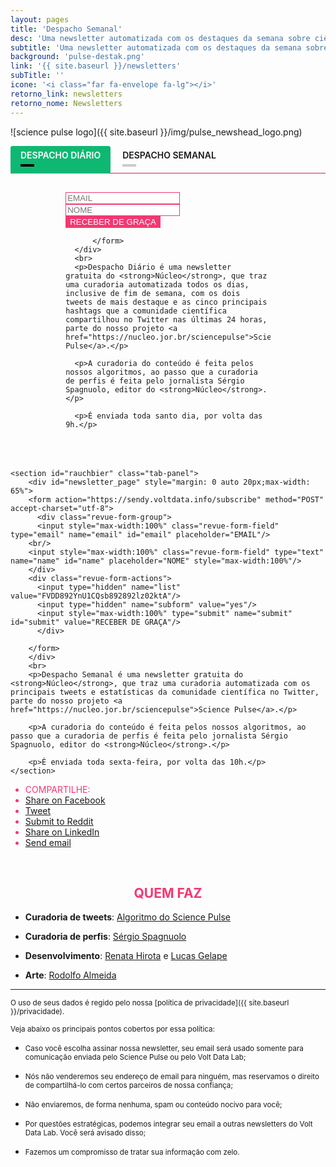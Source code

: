 ```yaml
---
layout: pages
title: 'Despacho Semanal'
desc: 'Uma newsletter automatizada com os destaques da semana sobre ciência no Twitter, via Science Pulse'
subtitle: 'Uma newsletter automatizada com os destaques da semana sobre ciência no Twitter, via Science Pulse'
background: 'pulse-destak.png'
link: '{{ site.baseurl }}/newsletters'
subTitle: ''
icone: '<i class="far fa-envelope fa-lg"></i>'
retorno_link: newsletters
retorno_nome: Newsletters
---
```


<style>
#newsletter_page{
  margin: 0 auto;
}
#newsletter_page label{
  font-size: 1em;
}

img{
  margin: 0 auto;
  text-align: center;
  display: block;
  max-width: 100%;
}

.headline{
    font-weight: 400;
}

.feedburnerFeedBlock ul > li{
  padding-bottom: 7px !important;
  margin-left: -12px
}

.revue-form-actions input {
    background-color: #f33872;
    color: #fff;
    border: 1px solid #f33872;
}

.revue-form-field {
    border: 1px solid #f33872;
}

.share-buttons li{
  color: #f33872 !important;
}

ul.share-buttons i {
    color: #f33872;
}

</style>

![science pulse logo]({{ site.baseurl }}/img/pulse_newshead_logo.png)

<div class="tabset">

  <!-- Tab 1 -->
  <input type="radio" name="tabset" id="tab1" aria-controls="pt" checked>
  <label for="tab1">DESPACHO DIÁRIO</label>
  <!-- Tab 2 -->
  <input type="radio" name="tabset" id="tab2" aria-controls="en">
  <label for="tab2">DESPACHO SEMANAL</label>


  <div class="tab-panels">
    <section id="marzen" class="tab-panel">
          <div id="newsletter_page" style="margin: 0 auto 20px;max-width: 65%">
          <form action="https://sendy.voltdata.info/subscribe" method="POST" accept-charset="utf-8">
            <div class="revue-form-group">
            <input style="max-width:100%" class="revue-form-field" type="email" name="email" id="email" placeholder="EMAIL"/>
          <br/>
          <input style="max-width:100%" class="revue-form-field" type="text" name="name" id="name" placeholder="NOME" style="max-width:100%"/>
          </div>
          <div class="revue-form-actions">
            <input type="hidden" name="list" value="reKLi4A3xnM763ZFcG1h1kBg	"/>
            <input type="hidden" name="subform" value="yes"/>
            <input style="max-width:100%" type="submit" name="submit" id="submit" value="RECEBER DE GRAÇA"/>
            </div>

          </form>
      </div>
      <br>
      <p>Despacho Diário é uma newsletter gratuita do <strong>Núcleo</strong>, que traz uma curadoria automatizada todos os dias, inclusive de fim de semana, com os dois tweets de mais destaque e as cinco principais hashtags que a comunidade científica compartilhou no Twitter nas últimas 24 horas, parte do nosso projeto <a href="https://nucleo.jor.br/sciencepulse">Science Pulse</a>.</p>

      <p>A curadoria do conteúdo é feita pelos nossos algoritmos, ao passo que a curadoria de perfis é feita pelo jornalista Sérgio Spagnuolo, editor do <strong>Núcleo</strong>.</p>

      <p>É enviada toda santo dia, por volta das 9h.</p>

  </section>


    <section id="rauchbier" class="tab-panel">
        <div id="newsletter_page" style="margin: 0 auto 20px;max-width: 65%">
        <form action="https://sendy.voltdata.info/subscribe" method="POST" accept-charset="utf-8">
          <div class="revue-form-group">
          <input style="max-width:100%" class="revue-form-field" type="email" name="email" id="email" placeholder="EMAIL"/>
        <br/>
        <input style="max-width:100%" class="revue-form-field" type="text" name="name" id="name" placeholder="NOME" style="max-width:100%"/>
        </div>
        <div class="revue-form-actions">
          <input type="hidden" name="list" value="FVDD892YnU1CQsb892892lz02ktA"/>
          <input type="hidden" name="subform" value="yes"/>
          <input style="max-width:100%" type="submit" name="submit" id="submit" value="RECEBER DE GRAÇA"/>
          </div>

        </form>
        </div>
        <br>
        <p>Despacho Semanal é uma newsletter gratuita do <strong>Núcleo</strong>, que traz uma curadoria automatizada com os principais tweets e estatísticas da comunidade científica no Twitter, parte do nosso projeto <a href="https://nucleo.jor.br/sciencepulse">Science Pulse</a>.</p>

        <p>A curadoria do conteúdo é feita pelos nossos algoritmos, ao passo que a curadoria de perfis é feita pelo jornalista Sérgio Spagnuolo, editor do <strong>Núcleo</strong>.</p>

        <p>É enviada toda sexta-feira, por volta das 10h.</p>
    </section>
  </div>

</div>

<ul class="share-buttons">
  <li>
    <i class="fas fa-share-alt"></i> COMPARTILHE:
  </li>
  <li><a href="https://www.facebook.com/sharer/sharer.php?u=https%3A%2F%2Fnucleo.jor.br%2Fnewsletters%2Fpoligono&quote=Newsletter%20Pol%C3%ADgono%20-%20os%20principais%20debates%20de%20ci%C3%AAncia%20nas%20redes%20sociais" target="_blank" title="Share on Facebook"><i class="fab fa-facebook-square fa-lg" aria-hidden="true"></i><span class="sr-only">Share on Facebook</span></a></li>
  <li><a href="https://twitter.com/intent/tweet?source=https%3A%2F%2Fnucleo.jor.br%2Fnewsletters%2Fpoligono&text=Newsletter%20Pol%C3%ADgono%20-%20os%20principais%20debates%20de%20ci%C3%AAncia%20nas%20redes%20sociais:%20https%3A%2F%2Fnucleo.jor.br%2Fnewsletters%2Fpoligono&via=nucleojor" target="_blank" title="Tweet"><i class="fab fa-twitter-square fa-lg" aria-hidden="true"></i><span class="sr-only">Tweet</span></a></li>
  <li><a href="http://www.reddit.com/submit?url=https%3A%2F%2Fnucleo.jor.br%2Fnewsletters%2Fpoligono&title=Newsletter%20Pol%C3%ADgono%20-%20os%20principais%20debates%20de%20ci%C3%AAncia%20nas%20redes%20sociais" target="_blank" title="Submit to Reddit"><i class="fab fa-reddit-square fa-lg" aria-hidden="true"></i><span class="sr-only">Submit to Reddit</span></a></li>
  <li><a href="http://www.linkedin.com/shareArticle?mini=true&url=https%3A%2F%2Fnucleo.jor.br%2Fnewsletters%2Fpoligono&title=Newsletter%20Pol%C3%ADgono%20-%20os%20principais%20debates%20de%20ci%C3%AAncia%20nas%20redes%20sociais&summary=Newsletter%20Pol%C3%ADgono%20-%20os%20principais%20debates%20de%20ci%C3%AAncia%20nas%20redes%20sociais&source=https%3A%2F%2Fnucleo.jor.br%2Fnewsletters%2Fpoligono" target="_blank" title="Share on LinkedIn"><i class="fab fa-linkedin fa-lg" aria-hidden="true"></i><span class="sr-only">Share on LinkedIn</span></a></li>
  <li><a href="mailto:?subject=Newsletter%20Pol%C3%ADgono%20-%20os%20principais%20debates%20de%20ci%C3%AAncia%20nas%20redes%20sociais&body=Newsletter%20Pol%C3%ADgono%20-%20os%20principais%20debates%20de%20ci%C3%AAncia%20nas%20redes%20sociais:%20https%3A%2F%2Fnucleo.jor.br%2Fnewsletters%2Fpoligono" target="_blank" title="Send email"><i class="fas fa-envelope-square fa-lg" aria-hidden="true"></i><span class="sr-only">Send email</span></a></li>
</ul>

<br>

<!--
---


<div style="margin-bottom: 50px">
<div class="row">
<div class="col-md-6">
<img src="{{ site.baseurl }}/img/poligono.gif" alt="img garimpo" width="100%">
</div>

<div class="col-md-6">
<br>
<p>Veja as últimas edições:</p>

<script src="" type="text/javascript" ></script><noscript><p>Subscribe to RSS headline updates from: <a href=""></a></noscript>
</div>
</div>
</div>
-->



<h2 style="color:#f33872"> QUEM FAZ </h2>

- **Curadoria de tweets**: [Algoritmo do Science Pulse](https://twitter.com/thesciencepulse)

- **Curadoria de perfis**: [Sérgio Spagnuolo](https://twitter.com/sergiospagnuolo)

- **Desenvolvimento**: [Renata Hirota](https://twitter.com/renata_mh) e [Lucas Gelape](https://twitter.com/lgelape)

- **Arte**: [Rodolfo Almeida](https://twitter.com/rodolfoalmd)


<hr>

<small>O uso de seus dados é regido pelo nossa [política de privacidade]({{ site.baseurl }}/privacidade).</small>

<small>Veja abaixo os principais pontos cobertos por essa política:</small>

* <small>Caso você escolha assinar nossa newsletter, seu email será usado somente para comunicação enviada pelo Science Pulse ou pelo Volt Data Lab;</small>

* <small>Nós não venderemos seu endereço de email para ninguém, mas reservamos o direito de compartilhá-lo com certos parceiros de nossa confiança;</small>

* <small>Não enviaremos, de forma nenhuma, spam ou conteúdo nocivo para você;</small>

* <small>Por questões estratégicas, podemos integrar seu email a outras newsletters do Volt Data Lab. Você será avisado disso;</small>

* <small>Fazemos um compromisso de tratar sua informação com zelo.</small>

<style>
  form{
    max-width: 400px;
    margin: 0 auto;
  }
  h2{
    text-transform: uppercase
  }

  h2,h4{
    text-align: center
  }

.tabset > input[type="radio"] {
  position: absolute;
  left: -200vw;
}

.tabset .tab-panel {
  display: none;
}

.tabset > input:first-child:checked ~ .tab-panels > .tab-panel:first-child,
.tabset > input:nth-child(3):checked ~ .tab-panels > .tab-panel:nth-child(2),
.tabset > input:nth-child(5):checked ~ .tab-panels > .tab-panel:nth-child(3),
.tabset > input:nth-child(7):checked ~ .tab-panels > .tab-panel:nth-child(4),
.tabset > input:nth-child(9):checked ~ .tab-panels > .tab-panel:nth-child(5),
.tabset > input:nth-child(11):checked ~ .tab-panels > .tab-panel:nth-child(6) {
  display: block;
}

.tabset > label {
  position: relative;
  display: inline-block;
  padding: 5px 15px 20px;
  border: 0px solid transparent;
  border-bottom: 0;
  cursor: pointer;
  border-radius: 3px;
  font-weight: 600;
  font-size: 1em
}

.tabset > label::after {
  content: "";
  position: absolute;
  left: 15px;
  bottom: 10px;
  width: 22px;
  height: 4px;
  background: #cbcbcb;
}

.tabset > label:hover,
.tabset > input:focus + label {
  color: #0fb872;
}

.tabset > label:hover::after,
.tabset > input:focus + label::after,
.tabset > input:checked + label::after {
  background: #000000;
}

.tabset > input:checked + label {
  border-color: #000;
  border: 1px solid #0fb872;
  margin-bottom: -1px;
  background: #0fb872;
  color: #ffffff
}

.tab-panel {
  padding: 30px 0;
  border-top: 1px solid #d91c5c;
}
</style>
